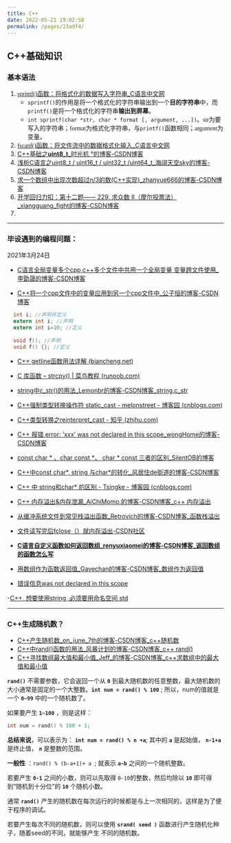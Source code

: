 ```yaml
---
title: C++
date: 2022-05-21 19:02:58
permalink: /pages/23adf4/
---
```


## C++基础知识




### 基本语法

1. [<font face="Monaco">sprintf()</font>函数：将格式化的数据写入字符串_C语言中文网](http://c.biancheng.net/cpp/html/295.html)
   - <font face="Monaco">`sprintf()`</font>的作用是将一个格式化的字符串输出到一个**目的字符串**中，而<font face="Monaco">`printf()`</font>是将一个格式化的字符串**输出到屏幕**。
   - <font face="Monaco">`int sprintf(char *str, char * format [, argument, ...])`</font>。<font face="Monaco">str</font>为要写入的字符串；<font face="Monaco">format</font>为格式化字符串，与<font face="Monaco">`printf()`</font>函数相同；<font face="Monaco">argument</font>为变量。
2. [<font face="Monaco">fscanf()</font>函数：将文件流中的数据格式化输入_C语言中文网](http://c.biancheng.net/cpp/html/2522.html)
2. [C++基础之**uint8_t**_时光机 °的博客-CSDN博客](https://blog.csdn.net/qq_19784349/article/details/82927169)
2. [浅析C语言之uint8_t / uint16_t / uint32_t /uint64_t_海阔天空sky的博客-CSDN博客](https://blog.csdn.net/Mary19920410/article/details/71518130)
2. [求一个数组中出现次数超过n/3的数(C++实现)_zhanyue666的博客-CSDN博客](https://blog.csdn.net/weixin_41106545/article/details/83213354?spm=1001.2101.3001.6650.6&utm_medium=distribute.pc_relevant.none-task-blog-2~default~BlogCommendFromBaidu~Rate-6.pc_relevant_default&depth_1-utm_source=distribute.pc_relevant.none-task-blog-2~default~BlogCommendFromBaidu~Rate-6.pc_relevant_default&utm_relevant_index=8)
2. [开学回归力扣：第十二题—— 229. 求众数 II（摩尔投票法）_xiangguang_fight的博客-CSDN博客](https://blog.csdn.net/xiangguang_fight/article/details/114839642?spm=1001.2101.3001.6650.8&utm_medium=distribute.pc_relevant.none-task-blog-2~default~BlogCommendFromBaidu~Rate-8.pc_relevant_default&depth_1-utm_source=distribute.pc_relevant.none-task-blog-2~default~BlogCommendFromBaidu~Rate-8.pc_relevant_default&utm_relevant_index=10)
2. 

------



### 毕设遇到的编程问题：

2021年3月24日

- [C语言全局变量多个cpp,c++多个文件中共用一个全局变量 变量跨文件使用_李勖晟的博客-CSDN博客](https://blog.csdn.net/weixin_30684945/article/details/117078693?spm=1001.2101.3001.6661.1&utm_medium=distribute.pc_relevant_t0.none-task-blog-2~default~CTRLIST~Rate-1.pc_relevant_antiscanv2&depth_1-utm_source=distribute.pc_relevant_t0.none-task-blog-2~default~CTRLIST~Rate-1.pc_relevant_antiscanv2&utm_relevant_index=1)

- [C++将一个cpp文件中的变量应用到另一个cpp文件中_公子恒的博客-CSDN博客](https://blog.csdn.net/qq_27942333/article/details/84719737)

```c
  int i; //声明并定义 
  extern int i; //声明 
  extern int i=10; //定义 
   
  void f(); //声明 
  void f() {}; //定义
```


- [C++ getline函数用法详解 (biancheng.net)](http://c.biancheng.net/view/1345.html)

- [C 库函数 – strcpy() | 菜鸟教程 (runoob.com)](https://www.runoob.com/cprogramming/c-function-strcpy.html)

- [string中c_str()的用法_Lemonbr的博客-CSDN博客_string.c_str](https://blog.csdn.net/qq_41282102/article/details/82695562)

- [C++强制类型转换操作符 static_cast - melonstreet - 博客园 (cnblogs.com)](https://www.cnblogs.com/QG-whz/p/4509710.html)

- [C++类型转换之reinterpret_cast - 知乎 (zhihu.com)](https://zhuanlan.zhihu.com/p/33040213)

- [C++ 报错 error: ‘xxx’ was not declared in this scope_wongHome的博客-CSDN博客](https://blog.csdn.net/qq_39779233/article/details/107585014)

- [const char * 、char const *、 char * const 三者的区别_SilentOB的博客](https://blog.csdn.net/silentob/article/details/76994618)

- [C++中const char*, string 与char*的转化_风居住de街道的博客-CSDN博客](https://blog.csdn.net/zhang_alongzd/article/details/52790905)

- [C++ 中 string和char* 的区别 - Tsingke - 博客园 (cnblogs.com)](https://www.cnblogs.com/tsingke/p/12075078.html)

- [C++ 内存溢出&内存泄漏_AiChiMomo.的博客-CSDN博客_c++ 内存溢出](https://blog.csdn.net/qq_37368095/article/details/88525204?spm=1001.2101.3001.6650.1&utm_medium=distribute.pc_relevant.none-task-blog-2~default~CTRLIST~Rate-1.pc_relevant_default&depth_1-utm_source=distribute.pc_relevant.none-task-blog-2~default~CTRLIST~Rate-1.pc_relevant_default&utm_relevant_index=2)

- [从缓冲系统文件到常见栈溢出函数_Retrovich的博客-CSDN博客_函数栈溢出](https://blog.csdn.net/Retrovich/article/details/84623641?spm=1035.2023.3001.6557&utm_medium=distribute.pc_relevant_bbs_down_v2.none-task-blog-2~default~OPENSEARCH~Rate-8.pc_relevant_bbs_down_v2_default&depth_1-utm_source=distribute.pc_relevant_bbs_down_v2.none-task-blog-2~default~OPENSEARCH~Rate-8.pc_relevant_bbs_down_v2_default)

- [文件读写完后fclose（）就内存溢出-CSDN社区](https://bbs.csdn.net/topics/390681492)

- **[C语言自定义函数如何返回数组_renyuxiaomei的博客-CSDN博客_返回数组的函数怎么写](https://blog.csdn.net/renyuxiaomei/article/details/78439864)**

- [用数组作为函数返回值_Gavechan的博客-CSDN博客_数组作为返回值](https://blog.csdn.net/gavechan/article/details/45542913)

- [错误信息was not declared in this scope](https://blog.csdn.net/ac1085589289/article/details/85077580)

-[C++, 想要使用string ,必须要用命名空间 std](https://blog.csdn.net/sergery/article/details/8144731)

----


### C++生成随机数？

- [C++产生随机数_on_june_7th的博客-CSDN博客_c++随机数](https://blog.csdn.net/on_june_7th/article/details/120392619)
- [C++中rand()函数的用法_风暴计划的博客-CSDN博客_c++ rand()](https://blog.csdn.net/cmm0401/article/details/54599083)
- [C++寻找数组最大值和最小值_Jeff_的博客-CSDN博客_c++求数组中的最大值和最小值](https://blog.csdn.net/weixin_40539125/article/details/82721340)

__`rand()`__ 不需要参数，它会返回一个从 __`0`__ 到最大随机数的任意整数，最大随机数的大小通常是固定的一个大整数。__`int num = rand() % 100`__ ;  所以，num的值就是一个 __`0~99`__ 中的一个随机数了。

如果要产生 __`1~100`__ ，则是这样：

```c++
int num = rand() % 100 + 1; 
```

**总结来说**，可以表示为： __`int num = rand() % n +a`__; 其中的 **`a`** 是起始值， **`n-1+a`** 是终止值， __`n`__ 是整数的范围。

**一般性** ：`rand() % (b-a+1)+ a `;   就表示  __`a~b`__ 之间的一个随机整数。

若要产生 __`0-1`__ 之间的小数，则可以先取得 `0-10`的整数，然后均除以 __`10`__ 即可得到“随机到十分位”的 __`10`__ 个随机小数。

通常 **`rand()`** 产生的随机数在每次运行的时候都是与上一次相同的，这样是为了便于程序的调试。

若要产生每次不同的随机数，则可以使用 **`srand( seed )`** 函数进行产生随机化种子，随着seed的不同，就能够产生     不同的随机数。



